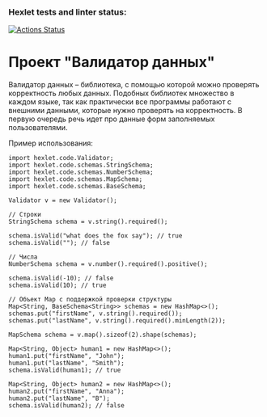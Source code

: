 ### Hexlet tests and linter status:
[![Actions Status](https://github.com/Dangerwind/java-project-78/actions/workflows/hexlet-check.yml/badge.svg)](https://github.com/Dangerwind/java-project-78/actions)

# Проект **"Валидатор данных"**

Валидатор данных – библиотека, с помощью которой можно проверять корректность любых данных. Подобных библиотек множество в каждом языке, так как практически все программы работают с внешними данными, которые нужно проверять на корректность. В первую очередь речь идет про данные форм заполняемых пользователями. 

Пример использования:
```
import hexlet.code.Validator;
import hexlet.code.schemas.StringSchema;
import hexlet.code.schemas.NumberSchema;
import hexlet.code.schemas.MapSchema;
import hexlet.code.schemas.BaseSchema;

Validator v = new Validator();

// Строки
StringSchema schema = v.string().required();

schema.isValid("what does the fox say"); // true
schema.isValid(""); // false

// Числа
NumberSchema schema = v.number().required().positive();

schema.isValid(-10); // false
schema.isValid(10); // true

// Объект Map с поддержкой проверки структуры
Map<String, BaseSchema<String>> schemas = new HashMap<>();
schemas.put("firstName", v.string().required());
schemas.put("lastName", v.string().required().minLength(2));

MapSchema schema = v.map().sizeof(2).shape(schemas);

Map<String, Object> human1 = new HashMap<>();
human1.put("firstName", "John");
human1.put("lastName", "Smith");
schema.isValid(human1); // true

Map<String, Object> human2 = new HashMap<>();
human2.put("firstName", "Anna");
human2.put("lastName", "B");
schema.isValid(human2); // false
```

